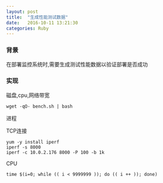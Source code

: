 ```yaml
---
layout: post
title:  "生成性能测试数据"
date:   2016-10-11 13:21:30
categories: Ruby
---
```


### 背景
在部署监控系统时,需要生成测试性能数据以验证部署是否成功

### 实现
磁盘,cpu,网络带宽
```
wget -qO- bench.sh | bash
```
进程

TCP连接
```
yum -y install iperf
iperf -s 8000
iperf -c 10.0.2.176 8000 -P 100 -b 1k
```

CPU
```
time $(i=0; while (( i < 9999999 )); do (( i ++ )); done)
```

